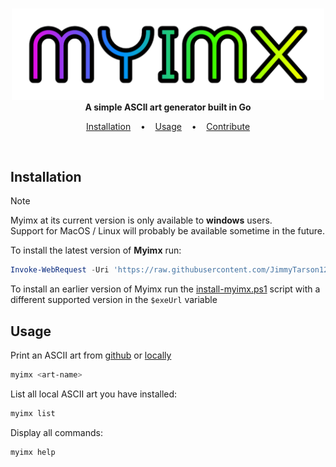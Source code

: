 <p align=center>
  <br>
  <img width="500px" src="Myimx-Title.png"/>
  <br>
  <span><b>A simple ASCII art generator built in Go</b></span>
  <br>
</p>

<p align="center">
  <a href="#installation">Installation</a>
  &nbsp;&nbsp;&nbsp;•&nbsp;&nbsp;&nbsp;
  <a href="#usage">Usage</a>
  &nbsp;&nbsp;&nbsp;•&nbsp;&nbsp;&nbsp;
  <a href="#contribute">Contribute</a>
</p>
<br>

<a name="installation"></a>
## Installation
> [!NOTE]
> Myimx at its current version is only available to __windows__ users. <br>
> Support for MacOS / Linux will probably be available sometime in the future.

To install the latest version of __Myimx__ run:
```powershell
Invoke-WebRequest -Uri 'https://raw.githubusercontent.com/JimmyTarson12/Myimx/main/install-myimx.ps1' -OutFile "$env:TEMP\install-myimx.ps1" -UseBasicParsing; Set-ExecutionPolicy Bypass -Scope Process -Force; & "$env:TEMP\install-myimx.ps1"
```

To install an earlier version of Myimx run the [install-myimx.ps1](https://github.com/JimmyTarson12/Myimx/blob/main/install-myimx.ps1) script with a different supported version in the `$exeUrl` variable

<a name="usage"></a>
## Usage
Print an ASCII art from [github](https://github.com/search?q=repo%3AJimmyTarson12%2FMyimx+path%3Ainternal%2Fart+path%3A*.md&type=code) or [locally](#local)
```bash
myimx <art-name>
```
List all local ASCII art you have installed:
```bash
myimx list
```
Display all commands:
```bash
myimx help
```
